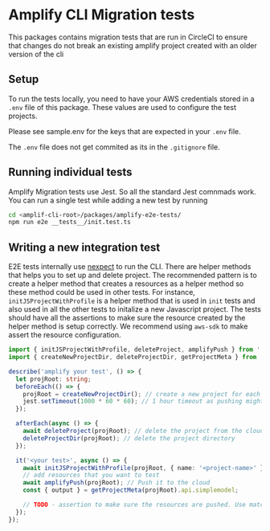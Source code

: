 # Amplify CLI Migration tests

This packages contains migration tests that are run in CircleCI to ensure that changes do not break an existing amplify project created with an older version of the cli

## Setup

To run the tests locally, you need to have your AWS credentials stored in a `.env` file of this package. These values are used to configure the test projects.

Please see sample.env for the keys that are expected in your `.env` file.

The `.env` file does not get commited as its in the `.gitignore` file.

## Running individual tests

Amplify Migration tests use Jest. So all the standard Jest comnmads work.
You can run a single test while adding a new test by running

```bash
cd <amplif-cli-root>/packages/amplify-e2e-tests/
npm run e2e __tests__/init.test.ts
```

## Writing a new integration test

E2E tests internally use [nexpect](https://www.npmjs.com/package/nexpect) to run the CLI. There are helper methods that helps you to set up and delete project. The recommended pattern is to create a helper method that creates a resources as a helper method so these method could be used in other tests. For instance, `initJSProjectWithProfile` is a helper method that is used in `init` tests and also used in all the other tests to initalize a new Javascript project. The tests should have all the assertions to make sure the resource created by the helper method is setup correctly. We recommend using `aws-sdk` to make assert the resource configuration.

```typescript
import { initJSProjectWithProfile, deleteProject, amplifyPush } from '../init';
import { createNewProjectDir, deleteProjectDir, getProjectMeta } from '../utils';

describe('amplify your test', () => {
  let projRoot: string;
  beforeEach(() => {
    projRoot = createNewProjectDir(); // create a new project for each test
    jest.setTimeout(1000 * 60 * 60); // 1 hour timeout as pushing might be slow
  });

  afterEach(async () => {
    await deleteProject(projRoot); // delete the project from the cloud
    deleteProjectDir(projRoot); // delete the project directory
  });

  it('<your test>', async () => {
    await initJSProjectWithProfile(projRoot, { name: '<project-name>' });
    // add resources that you want to test
    await amplifyPush(projRoot); // Push it to the cloud
    const { output } = getProjectMeta(projRoot).api.simplemodel;

    // TODO - assertion to make sure the resources are pushed. Use matcher
  });
});
```
